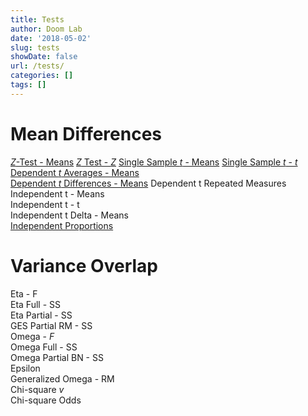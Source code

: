 ```yaml
---
title: Tests
author: Doom Lab
date: '2018-05-02'
slug: tests
showDate: false
url: /tests/
categories: []
tags: []
---
```


# Mean Differences  
[*Z*-Test - Means](ztestmeans.html)
[*Z* Test - *Z*](ztestz.html)
[Single Sample *t* - Means](singletmeans.html) 
[Single Sample *t* - *t*](singlett.html)  
[Dependent *t* Averages - Means](deptavgM.html)    
[Dependent *t* Differences - Means](deptdiffM.html)
  Dependent t Repeated Measures   
  Independent t - Means   
  Independent t - t   
  Independent t Delta - Means   
[Independent Proportions](independentproportions.html)   
  
# Variance Overlap  
  Eta - F  
  Eta Full - SS  
  Eta Partial - SS  
  GES Partial RM - SS  
  Omega - *F*  
  Omega Full - SS  
  Omega Partial BN - SS  
  Epsilon  
  Generalized Omega - RM  
  Chi-square *v*  
  Chi-square Odds  